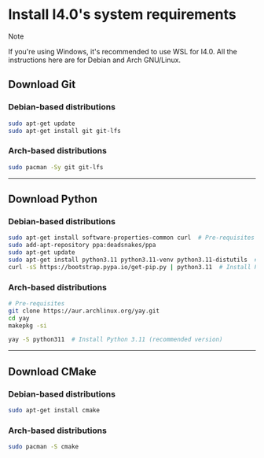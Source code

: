 # Install I4.0's system requirements
> [!NOTE]
> If you're using Windows, it's recommended to use WSL for I4.0.
> All the instructions here are for Debian and Arch GNU/Linux.

## Download Git
### Debian-based distributions
```bash
sudo apt-get update
sudo apt-get install git git-lfs
```

### Arch-based distributions
```bash
sudo pacman -Sy git git-lfs
```

---

## Download Python
### Debian-based distributions
```bash
sudo apt-get install software-properties-common curl  # Pre-requisites
sudo add-apt-repository ppa:deadsnakes/ppa
sudo apt-get update
sudo apt-get install python3.11 python3.11-venv python3.11-distutils  # Install Python 3.11 (recommended version)
curl -sS https://bootstrap.pypa.io/get-pip.py | python3.11  # Install PIP for Python 3.11
```

### Arch-based distributions
```bash
# Pre-requisites
git clone https://aur.archlinux.org/yay.git
cd yay
makepkg -si

yay -S python311  # Install Python 3.11 (recommended version)
```

---

## Download CMake
### Debian-based distributions
```bash
sudo apt-get install cmake
```

### Arch-based distributions
```bash
sudo pacman -S cmake
```